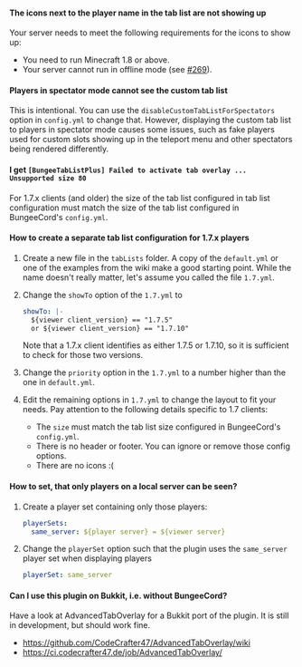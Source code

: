 
#### The icons next to the player name in the tab list are not showing up

Your server needs to meet the following requirements for the icons to show up:
 * You need to run Minecraft 1.8 or above.
 * Your server cannot run in offline mode (see [#269](https://github.com/CodeCrafter47/BungeeTabListPlus/issues/269)).

[!]: ifBTLP

#### Players in spectator mode cannot see the custom tab list

This is intentional.
You can use the `disableCustomTabListForSpectators` option in `config.yml` to change that.
However, displaying the custom tab list to players in spectator mode causes some issues, such as fake players used for custom slots showing up in the teleport menu and other spectators being rendered differently.

#### I get `[BungeeTabListPlus] Failed to activate tab overlay ... Unsupported size 80`

For 1.7.x clients (and older) the size of the tab list configured in tab list configuration must match the size of the tab list configured in BungeeCord's `config.yml`.

#### How to create a separate tab list configuration for 1.7.x players

1. Create a new file in the `tabLists` folder. A copy of the `default.yml` or one of the examples from the wiki make a good starting point. While the name doesn't really matter, let's assume you called the file `1.7.yml`.

2. Change the `showTo` option of the `1.7.yml` to
   ```yaml
   showTo: |-
     ${viewer client_version} == "1.7.5"
     or ${viewer client_version} == "1.7.10"
   ```
   Note that a 1.7.x client identifies as either 1.7.5 or 1.7.10, so it is sufficient to check for those two versions.

3. Change the `priority` option in the `1.7.yml` to a number higher than the one in `default.yml`.

4. Edit the remaining options in `1.7.yml` to change the layout to fit your needs. Pay attention to the following details specific to 1.7 clients:
   * The `size` must match the tab list size configured in BungeeCord's `config.yml`.
   * There is no header or footer. You can ignore or remove those config options.
   * There are no icons :(

#### How to set, that only players on a local server can be seen?

1. Create a player set containing only those players:
    ```yaml
    playerSets:
      same_server: ${player server} = ${viewer server}
    ```
   
2. Change the `playerSet` option such that the plugin uses the `same_server` player set when displaying players
    ```yaml
    playerSet: same_server
    ```

#### Can I use this plugin on Bukkit, i.e. without BungeeCord?

Have a look at AdvancedTabOverlay for a Bukkit port of the plugin. It is still in development, but should work fine.
* <https://github.com/CodeCrafter47/AdvancedTabOverlay/wiki>
* <https://ci.codecrafter47.de/job/AdvancedTabOverlay/>
   
[!]: endIF